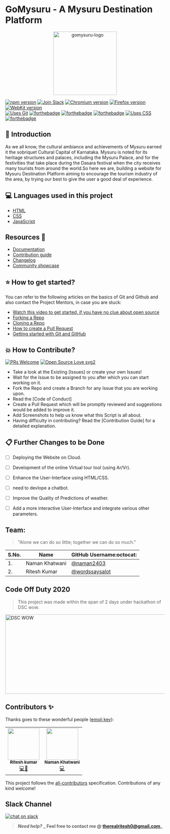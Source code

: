 # GoMysuru - A Mysuru Destination Platform 
<p align="center">
<a href="https://imgbb.com/"><img  src="https://i.ibb.co/x5LcFS8/gomysuru-logo.png" alt="gomysuru-logo"   height="200" border="0"></a>


<!-- ALL-CONTRIBUTORS-BADGE:START - Do not remove or modify this section -->

<!-- ALL-CONTRIBUTORS-BADGE:END -->

[![npm version](https://img.shields.io/npm/v/playwright.svg?style=flat)](https://www.npmjs.com/package/playwright) [![Join Slack](https://img.shields.io/badge/join-slack-infomational)](https://join.slack.com/t/newworkspace-lea5369/shared_invite/zt-k72rpozl-jWUMJ25jHnT9iqcodl1xzg) <!-- GEN:chromium-version-badge -->[![Chromium version](https://img.shields.io/badge/chromium-89.0.4344.0-blue.svg?logo=google-chrome)](https://www.chromium.org/Home)<!-- GEN:stop --> <!-- GEN:firefox-version-badge -->[![Firefox version](https://img.shields.io/badge/firefox-84.0b9-blue.svg?logo=mozilla-firefox)](https://www.mozilla.org/en-US/firefox/new/)<!-- GEN:stop --> [![WebKit version](https://img.shields.io/badge/webkit-14.0-blue.svg?logo=safari)](https://webkit.org/)
<br>
[![Uses Git](https://forthebadge.com/images/badges/uses-git.svg)](https://forthebadge.com)
[![forthebadge](https://forthebadge.com/images/badges/built-by-developers.svg)](https://forthebadge.com)
[![forthebadge](https://forthebadge.com/images/badges/uses-html.svg)](https://forthebadge.com)
[![forthebadge](https://forthebadge.com/images/badges/made-with-javascript.svg)](https://forthebadge.com)
 [![Uses CSS](https://forthebadge.com/images/badges/uses-css.svg)](https://forthebadge.com)
[![forthebadge](https://forthebadge.com/images/badges/built-with-love.svg)](https://forthebadge.com)


## 📌 Introduction
As we all know, the cultural ambiance and achievements of Mysuru earned it the sobriquet Cultural 
Capital of Karnataka. Mysuru is noted for its heritage structures and palaces, including 
the Mysuru Palace, and for the festivities that take place during the Dasara festival 
when the city receives many tourists from around the world.So here we are, building a website for Mysuru Destination Platform aiming to encourage the tourism industry of the area, by trying our best to give the user a good deal of experience.



## 💻 Languages used in this project

- [HTML](https://www.w3.org/TR/html52/)
- [CSS](https://developer.mozilla.org/en-US/docs/Web/CSS)
- [JavaScript](https://github.com/HarshCasper/Rotten-Scripts/tree/master/JavaScript)


## Resources 🤗
- [Documentation](https://www.w3.org/TR/html52/)
- [Contribution guide](https://www.w3.org/TR/html52/)
- [Changelog](https://www.w3.org/TR/html52/)
- [Community showcase](https://www.w3.org/TR/html52/)



## ⭐ How to get started?

You can refer to the following articles on the basics of Git and Github and also contact the Project Mentors, in case you are stuck:

- [Watch this video to get started, if you have no clue about open source](https://youtu.be/SL5KKdmvJ1U)
- [Forking a Repo](https://help.github.com/en/github/getting-started-with-github/fork-a-repo)
- [Cloning a Repo](https://help.github.com/en/desktop/contributing-to-projects/creating-a-pull-request)
- [How to create a Pull Request](https://opensource.com/article/19/7/create-pull-request-github)
- [Getting started with Git and GitHub](https://towardsdatascience.com/getting-started-with-git-and-github-6fcd0f2d4ac6)

## 💥 How to Contribute?

[![PRs Welcome](https://img.shields.io/badge/PRs-welcome-brightgreen.svg?style=flat-square)](http://makeapullrequest.com)
[![Open Source Love svg2](https://badges.frapsoft.com/os/v2/open-source.svg?v=103)](https://github.com/ellerbrock/open-source-badges/)

- Take a look at the Existing [Issues] or create your own Issues!
- Wait for the Issue to be assigned to you after which you can start working on it.
- Fork the Repo and create a Branch for any Issue that you are working upon.
- Read the [Code of Conduct]
- Create a Pull Request which will be promptly reviewed and suggestions would be added to improve it.
- Add Screenshots to help us know what this Script is all about.
- Having difficulty in contributing? Read the [Contribution Guide] for a detailed explanation.

## 📋 Further Changes to be Done

- [ ] Deploying the Website on Cloud.
- [ ] Development of the online Virtual tour tool (using Ar/Vr).
- [ ] Enhance the User-Interface using HTML/CSS.
- [ ] need to devlope a chatbot.
- [ ] Improve the Quality of Predictions of weather.
- [ ] Add a more interactive User-Interface and integrate various other parameters.


## Team:

> "Alone we can do so little; together we can do so much."

| S.No. | Name  | GitHub Username:octocat: |
| ---------------  | --------------- | --------------- |
| 1. | Naman Khatwani | [@naman2403](https://github.com/naman2403) |
| 2. | Ritesh Kumar | [@wordssaysalot](https://github.com/wordssaysaysalot)  |



## Code Off Duty 2020
> This project was made within the span of 2 days under hackathon of DSC wow.

<a href="https://hackathon.dscwow.tech/" target="_blank" rel="noopener">
<img src="https://pbs.twimg.com/profile_banners/1324038115900579840/1606052153/1080x360" alt='DSC WOW' width='700' height='250'>
</a>

## Contributors ✨

Thanks goes to these wonderful people ([emoji key](https://allcontributors.org/docs/en/emoji-key)):

<!-- ALL-CONTRIBUTORS-LIST:START - Do not remove or modify this section -->
<!-- prettier-ignore-start -->
<!-- markdownlint-disable -->
<table>
  <tbody><tr>
    <td align="center"><a href="https://www.linkedin.com/in/ritesh-kumar-438b2119b/"><img alt="" src="https://media-exp1.licdn.com/dms/image/C4D03AQFiX97An5hzOQ/profile-displayphoto-shrink_400_400/0/1609770257872?e=1615420800&v=beta&t=GR3YKOc8TEdzgyaMbMiBin6n7YirjV-MxFtG_p80yx4" width="100px;"><br><sub><b>RItesh kumar</b></sub></a><br><a href="https://github.com/wordssaysalot/GoMysuru" title="Code and design">💻🎨</a></td>
         <td align="center"><a href="https://www.linkedin.com/in/naman-khatwani-6695ba1a7/"><img alt="" src="https://media-exp1.licdn.com/dms/image/C4E03AQGr9ys-5L_Pgg/profile-displayphoto-shrink_400_400/0/1608458833222?e=1615420800&v=beta&t=jUutTNoxrvQi4I_bob_SF473xHzQbd9uKDSeB0YavNI" width="100px;"><br><sub><b>Naman Khatwani</b></sub></a><br><a href="https://github.com/wordssaysalot/GoMysuru" title="Code">💻</a></td>
  </tr>
</tbody></table>


<!-- markdownlint-enable -->
<!-- prettier-ignore-end -->
<!-- ALL-CONTRIBUTORS-LIST:END -->

This project follows the [all-contributors](https://github.com/all-contributors/all-contributors) specification. Contributions of any kind welcome!

## Slack Channel
[![chat on slack](https://img.shields.io/badge/chat-on%20slack-brightgreen)](https://join.slack.com/t/codeinnworkspace/shared_invite/zt-hncwfhlc-uZ48U49lBxBLKh_Xd1aXxQ)
<!-- [https://join.slack.com/t/gomysuru/shared_invite/zt-k72rpozl-jWUMJ25jHnT9iqcodl1xzg)-->
                                                                                      

> ***_Need help?_***
>**_ Feel free to contact me @ [therealritesh0@gmail.com](mailto:therealritesh0@gmail.com?Subject=Mysuru-Destination-Platform)_**



